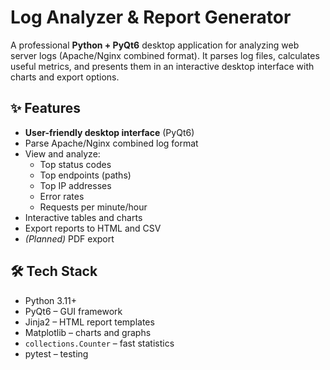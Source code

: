 # Log Analyzer & Report Generator

A professional **Python + PyQt6** desktop application for analyzing web server logs (Apache/Nginx combined format).
It parses log files, calculates useful metrics, and presents them in an interactive desktop interface with charts and export options.

## ✨ Features
- **User-friendly desktop interface** (PyQt6)
- Parse Apache/Nginx combined log format
- View and analyze:
  - Top status codes
  - Top endpoints (paths)
  - Top IP addresses
  - Error rates
  - Requests per minute/hour
- Interactive tables and charts
- Export reports to HTML and CSV
- *(Planned)* PDF export

## 🛠 Tech Stack
- Python 3.11+
- PyQt6 – GUI framework
- Jinja2 – HTML report templates
- Matplotlib – charts and graphs
- `collections.Counter` – fast statistics
- pytest – testing
